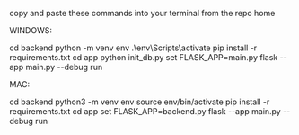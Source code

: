 copy and paste these commands into your terminal from the repo home

WINDOWS:

cd backend
python -m venv env
.\env\Scripts\activate
pip install -r requirements.txt
cd app 
python init_db.py
set FLASK_APP=main.py
flask --app main.py --debug run

MAC:

cd backend
python3 -m venv env
source env/bin/activate
pip install -r requirements.txt 
cd app 
set FLASK_APP=backend.py
flask --app main.py --debug run